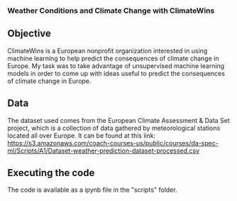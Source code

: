 ### Weather Conditions and Climate Change with ClimateWins

## Objective
ClimateWins is a European nonprofit organization interested in using machine learning to help predict the consequences of climate change in Europe. My task was to take advantage of unsupervised machine learning models in order to come up with ideas useful to predict the consequences of climate change in Europe. 

## Data
The dataset used comes from the European Climate Assessment & Data Set project, which is a collection of data gathered by meteorological stations located all over Europe. It can be found at this link: https://s3.amazonaws.com/coach-courses-us/public/courses/da-spec-ml/Scripts/A1/Dataset-weather-prediction-dataset-processed.csv

 ## Executing the code
The code is available as a ipynb file in the "scripts" folder.
